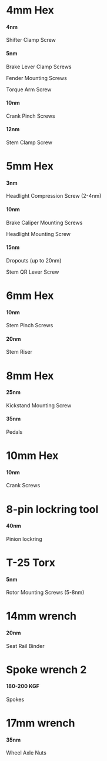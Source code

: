 
# 4mm Hex
#### 4nm
Shifter Clamp Screw


#### 5nm
Brake Lever Clamp Screws

Fender Mounting Screws

Torque Arm Screw

#### 10nm
Crank Pinch Screws

#### 12nm 
Stem Clamp Screw

# 5mm Hex

#### 3nm
Headlight Compression Screw (2-4nm)

#### 10nm
Brake Caliper Mounting Screws

Headlight Mounting Screw

#### 15nm
Dropouts (up to 20nm)

Stem QR Lever Screw

# 6mm Hex
#### 10nm 
Stem Pinch Screws

#### 20nm 
Stem Riser

# 8mm Hex
#### 25nm
Kickstand Mounting Screw

#### 35nm
Pedals

# 10mm Hex
#### 10nm
Crank Screws


# 8-pin lockring tool
#### 40nm
Pinion lockring

# T-25 Torx
#### 5nm
Rotor Mounting Screws (5-8nm)

# 14mm wrench
#### 20nm 
Seat Rail Binder

# Spoke wrench 2
#### 180-200 KGF
Spokes

# 17mm wrench
#### 35nm
Wheel Axle Nuts